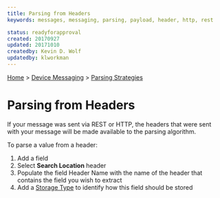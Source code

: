 ```yaml
---
title: Parsing from Headers
keywords: messages, messaging, parsing, payload, header, http, rest

status: readyforapproval
created: 20170927
updated: 20171010
createdby: Kevin D. Wolf
updatedby: klworkman
---
```

[Home](../../Index.md) > [Device Messaging](../Index.md) > [Parsing Strategies](ParsingStrategies.md)

# Parsing from Headers

If your message was sent via REST or HTTP, the headers that were sent with your message will be made available to the parsing algorithm.

To parse a value from a header:
1.  Add a field
2.  Select **Search Location** header
3.  Populate the field Header Name with the name of the header that contains the field you wish to extract
4.  Add a [Storage Type](../TypeSystem/Index.md) to identify how this field should be stored

